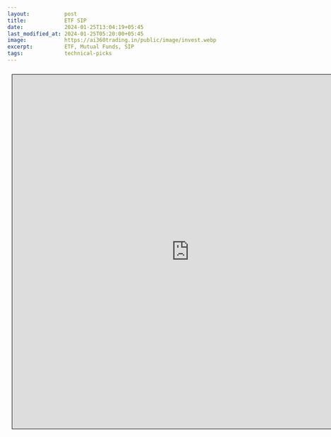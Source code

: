 ```yaml
---
layout:           post
title:            ETF SIP
date:             2024-01-25T13:04:19+05:45
last_modified_at: 2024-01-25T05:20:00+05:45
image:            https://ai360trading.in/public/image/invest.webp
excerpt:          ETF, Mutual Funds, SIP
tags:             technical-picks
---
```



<iframe src="https://docs.google.com/spreadsheets/d/e/2PACX-1vQf7oL7VgCqVLuDi5BcyZuKa_C6kQGA6OKuJHw9An2t1LhAhWZ50zYYasfDJamJfYl61CpR7V8S7KIm/pubhtml?gid=419555862&single=true&amp;headers=false" scrolling="yes" style="border: 1px solid black; position: relative; margin-left: 10px; margin-top: 10px; width: 800px; height: 800px; ">
</iframe>

